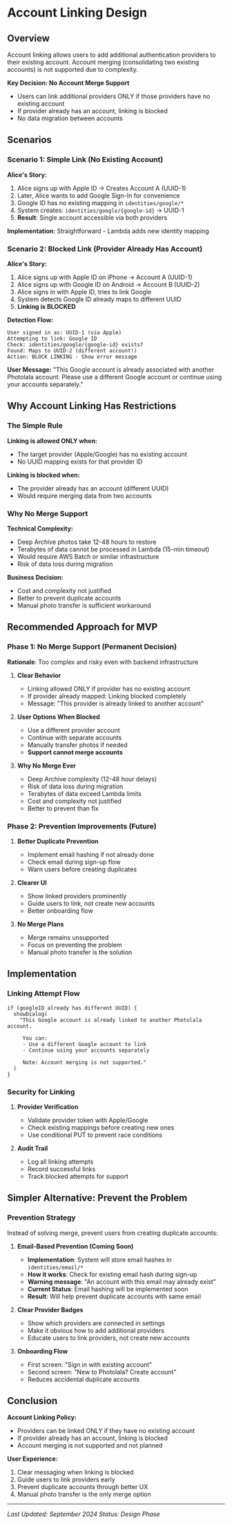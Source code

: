 # Account Linking Design

## Overview

Account linking allows users to add additional authentication providers to their existing account. Account merging (consolidating two existing accounts) is not supported due to complexity.

**Key Decision: No Account Merge Support**
- Users can link additional providers ONLY if those providers have no existing account
- If provider already has an account, linking is blocked
- No data migration between accounts

## Scenarios

### Scenario 1: Simple Link (No Existing Account)

**Alice's Story:**
1. Alice signs up with Apple ID → Creates Account A (UUID-1)
2. Later, Alice wants to add Google Sign-In for convenience
3. Google ID has no existing mapping in `identities/google/*`
4. System creates: `identities/google/{google-id}` → UUID-1
5. **Result**: Single account accessible via both providers

**Implementation**: Straightforward - Lambda adds new identity mapping

### Scenario 2: Blocked Link (Provider Already Has Account)

**Alice's Story:**
1. Alice signs up with Apple ID on iPhone → Account A (UUID-1)
2. Alice signs up with Google ID on Android → Account B (UUID-2)
3. Alice signs in with Apple ID, tries to link Google
4. System detects Google ID already maps to different UUID
5. **Linking is BLOCKED**

**Detection Flow:**
```
User signed in as: UUID-1 (via Apple)
Attempting to link: Google ID
Check: identities/google/{google-id} exists?
Found: Maps to UUID-2 (different account!)
Action: BLOCK LINKING - Show error message
```

**User Message:**
"This Google account is already associated with another Photolala account.
 Please use a different Google account or continue using your accounts separately."

## Why Account Linking Has Restrictions

### The Simple Rule

**Linking is allowed ONLY when:**
- The target provider (Apple/Google) has no existing account
- No UUID mapping exists for that provider ID

**Linking is blocked when:**
- The provider already has an account (different UUID)
- Would require merging data from two accounts

### Why No Merge Support

**Technical Complexity:**
- Deep Archive photos take 12-48 hours to restore
- Terabytes of data cannot be processed in Lambda (15-min timeout)
- Would require AWS Batch or similar infrastructure
- Risk of data loss during migration

**Business Decision:**
- Cost and complexity not justified
- Better to prevent duplicate accounts
- Manual photo transfer is sufficient workaround

## Recommended Approach for MVP

### Phase 1: No Merge Support (Permanent Decision)
**Rationale**: Too complex and risky even with backend infrastructure

1. **Clear Behavior**
   - Linking allowed ONLY if provider has no existing account
   - If provider already mapped: Linking blocked completely
   - Message: "This provider is already linked to another account"

2. **User Options When Blocked**
   - Use a different provider account
   - Continue with separate accounts
   - Manually transfer photos if needed
   - **Support cannot merge accounts**

3. **Why No Merge Ever**
   - Deep Archive complexity (12-48 hour delays)
   - Risk of data loss during migration
   - Terabytes of data exceed Lambda limits
   - Cost and complexity not justified
   - Better to prevent than fix

### Phase 2: Prevention Improvements (Future)
1. **Better Duplicate Prevention**
   - Implement email hashing if not already done
   - Check email during sign-up flow
   - Warn users before creating duplicates

2. **Clearer UI**
   - Show linked providers prominently
   - Guide users to link, not create new accounts
   - Better onboarding flow

3. **No Merge Plans**
   - Merge remains unsupported
   - Focus on preventing the problem
   - Manual photo transfer is the solution

## Implementation

### Linking Attempt Flow
```
if (googleID already has different UUID) {
  showDialog(
    "This Google account is already linked to another Photolala account.

     You can:
     - Use a different Google account to link
     - Continue using your accounts separately

     Note: Account merging is not supported."
  )
}
```

### Security for Linking

1. **Provider Verification**
   - Validate provider token with Apple/Google
   - Check existing mappings before creating new ones
   - Use conditional PUT to prevent race conditions

2. **Audit Trail**
   - Log all linking attempts
   - Record successful links
   - Track blocked attempts for support

## Simpler Alternative: Prevent the Problem

### Prevention Strategy
Instead of solving merge, prevent users from creating duplicate accounts:

1. **Email-Based Prevention (Coming Soon)**
   - **Implementation**: System will store email hashes in `identities/email/*`
   - **How it works**: Check for existing email hash during sign-up
   - **Warning message**: "An account with this email may already exist"
   - **Current Status**: Email hashing will be implemented soon
   - **Result**: Will help prevent duplicate accounts with same email

2. **Clear Provider Badges**
   - Show which providers are connected in settings
   - Make it obvious how to add additional providers
   - Educate users to link providers, not create new accounts

3. **Onboarding Flow**
   - First screen: "Sign in with existing account"
   - Second screen: "New to Photolala? Create account"
   - Reduces accidental duplicate accounts

## Conclusion

**Account Linking Policy:**
- Providers can be linked ONLY if they have no existing account
- If provider already has an account, linking is blocked
- Account merging is not supported and not planned

**User Experience:**
1. Clear messaging when linking is blocked
2. Guide users to link providers early
3. Prevent duplicate accounts through better UX
4. Manual photo transfer is the only merge option

---

*Last Updated: September 2024*
*Status: Design Phase*